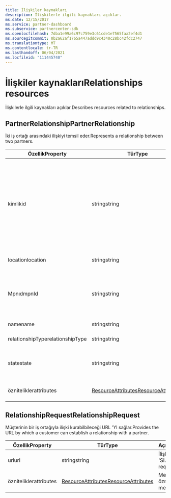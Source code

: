 ```yaml
---
title: İlişkiler kaynakları
description: İlişkilerle ilgili kaynakları açıklar.
ms.date: 12/15/2017
ms.service: partner-dashboard
ms.subservice: partnercenter-sdk
ms.openlocfilehash: 7dba1e99a6c97c759e3c61cde1e7565faa2ef4d1
ms.sourcegitcommit: 0b2a62af1765a447addd9c4340c28bc42fdc2747
ms.translationtype: MT
ms.contentlocale: tr-TR
ms.lasthandoff: 06/04/2021
ms.locfileid: "111445740"
---
```

# <a name="relationships-resources"></a><span data-ttu-id="11f49-103">İlişkiler kaynakları</span><span class="sxs-lookup"><span data-stu-id="11f49-103">Relationships resources</span></span>

<span data-ttu-id="11f49-104">İlişkilerle ilgili kaynakları açıklar.</span><span class="sxs-lookup"><span data-stu-id="11f49-104">Describes resources related to relationships.</span></span>

## <a name="partnerrelationship"></a><span data-ttu-id="11f49-105">PartnerRelationship</span><span class="sxs-lookup"><span data-stu-id="11f49-105">PartnerRelationship</span></span>

<span data-ttu-id="11f49-106">İki iş ortağı arasındaki ilişkiyi temsil eder.</span><span class="sxs-lookup"><span data-stu-id="11f49-106">Represents a relationship between two partners.</span></span>

| <span data-ttu-id="11f49-107">Özellik</span><span class="sxs-lookup"><span data-stu-id="11f49-107">Property</span></span>         | <span data-ttu-id="11f49-108">Tür</span><span class="sxs-lookup"><span data-stu-id="11f49-108">Type</span></span>                                                           | <span data-ttu-id="11f49-109">Açıklama</span><span class="sxs-lookup"><span data-stu-id="11f49-109">Description</span></span>                                                                                                                                    |
|------------------|----------------------------------------------------------------|------------------------------------------------------------------------------------------------------------------------------------------------|
| <span data-ttu-id="11f49-110">kimlik</span><span class="sxs-lookup"><span data-stu-id="11f49-110">id</span></span>               | <span data-ttu-id="11f49-111">string</span><span class="sxs-lookup"><span data-stu-id="11f49-111">string</span></span>                                                         | <span data-ttu-id="11f49-112">İş ortağı tanımlayıcısı.</span><span class="sxs-lookup"><span data-stu-id="11f49-112">The partner identifier.</span></span> <span data-ttu-id="11f49-113">İş ortağı tanımlayıcısı, ilişkinin alıcı (Kimden) tarafında olan iş ortağının Kiracı kimliğini belirtir.</span><span class="sxs-lookup"><span data-stu-id="11f49-113">The partner identifier specifies the tenant id of the partner who is in the recipient (from) side of the relationship.</span></span> |
| <span data-ttu-id="11f49-114">location</span><span class="sxs-lookup"><span data-stu-id="11f49-114">location</span></span>         | <span data-ttu-id="11f49-115">string</span><span class="sxs-lookup"><span data-stu-id="11f49-115">string</span></span>                                                         | <span data-ttu-id="11f49-116">İş ortağının konumu.</span><span class="sxs-lookup"><span data-stu-id="11f49-116">The location of the partner.</span></span>                                                                                                                   |
| <span data-ttu-id="11f49-117">Mpnıd</span><span class="sxs-lookup"><span data-stu-id="11f49-117">mpnId</span></span>            | <span data-ttu-id="11f49-118">string</span><span class="sxs-lookup"><span data-stu-id="11f49-118">string</span></span>                                                         | <span data-ttu-id="11f49-119">Ortağın Microsoft İş Ortağı Ağı (MPN) tanımlayıcısı.</span><span class="sxs-lookup"><span data-stu-id="11f49-119">The Microsoft Partner Network (MPN) identifier of the partner.</span></span>                                                                                 |
| <span data-ttu-id="11f49-120">name</span><span class="sxs-lookup"><span data-stu-id="11f49-120">name</span></span>             | <span data-ttu-id="11f49-121">string</span><span class="sxs-lookup"><span data-stu-id="11f49-121">string</span></span>                                                         | <span data-ttu-id="11f49-122">Ortağın adı.</span><span class="sxs-lookup"><span data-stu-id="11f49-122">The name of the partner.</span></span>                                                                                                                       |
| <span data-ttu-id="11f49-123">relationshipType</span><span class="sxs-lookup"><span data-stu-id="11f49-123">relationshipType</span></span> | <span data-ttu-id="11f49-124">string</span><span class="sxs-lookup"><span data-stu-id="11f49-124">string</span></span>                                                         | <span data-ttu-id="11f49-125">İlişki türü.</span><span class="sxs-lookup"><span data-stu-id="11f49-125">The type of relationship.</span></span>                                                                                                                      |
| <span data-ttu-id="11f49-126">state</span><span class="sxs-lookup"><span data-stu-id="11f49-126">state</span></span>            | <span data-ttu-id="11f49-127">string</span><span class="sxs-lookup"><span data-stu-id="11f49-127">string</span></span>                                                         | <span data-ttu-id="11f49-128">İlişkinin durumu (örneğin `active` ).</span><span class="sxs-lookup"><span data-stu-id="11f49-128">The state of the relationship (for example `active`).</span></span>                                                                                                 |
| <span data-ttu-id="11f49-129">öznitelikler</span><span class="sxs-lookup"><span data-stu-id="11f49-129">attributes</span></span>       | [<span data-ttu-id="11f49-130">ResourceAttributes</span><span class="sxs-lookup"><span data-stu-id="11f49-130">ResourceAttributes</span></span>](utility-resources.md#resourceattributes) | <span data-ttu-id="11f49-131">Meta veri öznitelikleri.</span><span class="sxs-lookup"><span data-stu-id="11f49-131">The metadata attributes.</span></span>                                                                                                                       |

## <a name="relationshiprequest"></a><span data-ttu-id="11f49-132">RelationshipRequest</span><span class="sxs-lookup"><span data-stu-id="11f49-132">RelationshipRequest</span></span>

<span data-ttu-id="11f49-133">Müşterinin bir iş ortağıyla ilişki kurabilbileceği URL 'YI sağlar.</span><span class="sxs-lookup"><span data-stu-id="11f49-133">Provides the URL by which a customer can establish a relationship with a partner.</span></span>

| <span data-ttu-id="11f49-134">Özellik</span><span class="sxs-lookup"><span data-stu-id="11f49-134">Property</span></span>   | <span data-ttu-id="11f49-135">Tür</span><span class="sxs-lookup"><span data-stu-id="11f49-135">Type</span></span>                                                           | <span data-ttu-id="11f49-136">Açıklama</span><span class="sxs-lookup"><span data-stu-id="11f49-136">Description</span></span>                   |
|------------|----------------------------------------------------------------|-------------------------------|
| <span data-ttu-id="11f49-137">url</span><span class="sxs-lookup"><span data-stu-id="11f49-137">url</span></span>        | <span data-ttu-id="11f49-138">string</span><span class="sxs-lookup"><span data-stu-id="11f49-138">string</span></span>                                                         | <span data-ttu-id="11f49-139">İlişki isteği URL 'SI.</span><span class="sxs-lookup"><span data-stu-id="11f49-139">The relationship request URL.</span></span> |
| <span data-ttu-id="11f49-140">öznitelikler</span><span class="sxs-lookup"><span data-stu-id="11f49-140">attributes</span></span> | [<span data-ttu-id="11f49-141">ResourceAttributes</span><span class="sxs-lookup"><span data-stu-id="11f49-141">ResourceAttributes</span></span>](utility-resources.md#resourceattributes) | <span data-ttu-id="11f49-142">Meta veri öznitelikleri.</span><span class="sxs-lookup"><span data-stu-id="11f49-142">The metadata attributes.</span></span>      |
